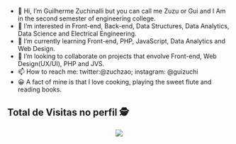- 👋 Hi, I’m Guilherme Zuchinalli but you can call me Zuzu or Gui and I Am in the second semester of engineering college.
- 👀 I’m interested in Front-end, Back-end, Data Structures, Data Analytics, Data Science and Electrical Engineering.
- 🌱 I’m currently learning Front-end, PHP, JavaScript, Data Analytics and Web Design.
- 🔔 I’m looking to collaborate on projects that envolve Front-end, Web Design(UX/UI), PHP and JVS. 
- 📫 How to reach me: twitter:@zuchzao; instagram: @guizuchi
- 😀 A fact of mine is that I love cooking, playing the sweet flute and reading books. 

<!---
NoTzuch/NoTzuch is a ✨ special ✨ repository because its `README.md` (this file) appears on your GitHub profile.
You can click the Preview link to take a look at your changes.
--->
## Total de Visitas no perfil :detective: <br>
 <p align="center"> 
   <img alingn="center" src="https://profile-counter.glitch.me/NoTzuch/count.svg" />
 </p>
